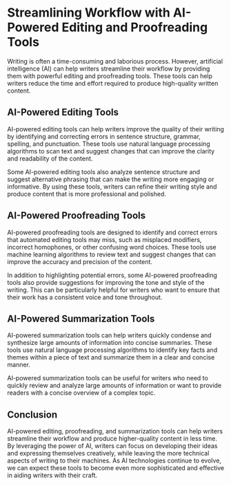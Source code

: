 Streamlining Workflow with AI-Powered Editing and Proofreading Tools
=====================================================================================================================

Writing is often a time-consuming and laborious process. However, artificial intelligence (AI) can help writers streamline their workflow by providing them with powerful editing and proofreading tools. These tools can help writers reduce the time and effort required to produce high-quality written content.

AI-Powered Editing Tools
------------------------

AI-powered editing tools can help writers improve the quality of their writing by identifying and correcting errors in sentence structure, grammar, spelling, and punctuation. These tools use natural language processing algorithms to scan text and suggest changes that can improve the clarity and readability of the content.

Some AI-powered editing tools also analyze sentence structure and suggest alternative phrasing that can make the writing more engaging or informative. By using these tools, writers can refine their writing style and produce content that is more professional and polished.

AI-Powered Proofreading Tools
-----------------------------

AI-powered proofreading tools are designed to identify and correct errors that automated editing tools may miss, such as misplaced modifiers, incorrect homophones, or other confusing word choices. These tools use machine learning algorithms to review text and suggest changes that can improve the accuracy and precision of the content.

In addition to highlighting potential errors, some AI-powered proofreading tools also provide suggestions for improving the tone and style of the writing. This can be particularly helpful for writers who want to ensure that their work has a consistent voice and tone throughout.

AI-Powered Summarization Tools
------------------------------

AI-powered summarization tools can help writers quickly condense and synthesize large amounts of information into concise summaries. These tools use natural language processing algorithms to identify key facts and themes within a piece of text and summarize them in a clear and concise manner.

AI-powered summarization tools can be useful for writers who need to quickly review and analyze large amounts of information or want to provide readers with a concise overview of a complex topic.

Conclusion
----------

AI-powered editing, proofreading, and summarization tools can help writers streamline their workflow and produce higher-quality content in less time. By leveraging the power of AI, writers can focus on developing their ideas and expressing themselves creatively, while leaving the more technical aspects of writing to their machines. As AI technologies continue to evolve, we can expect these tools to become even more sophisticated and effective in aiding writers with their craft.

